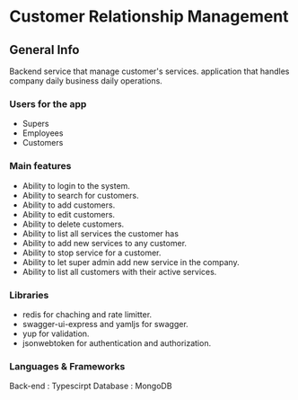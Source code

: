 # Customer Relationship Management

## General Info
Backend service that manage customer's services.
application that handles company daily business daily operations.


### Users for the app
- Supers 
- Employees 
- Customers 

### Main features 

- Ability to login to the system.
- Ability to search for customers.
- Ability to add customers.
- Ability to edit customers.
- Ability to delete customers.
- Ability to list all services the customer has
- Ability to add new services to any customer.
- Ability to stop service for a customer.
- Ability to let super admin add new service in the company.
- Ability to list all customers with their active services.

### Libraries

- redis for chaching and rate limitter.
- swagger-ui-express and yamljs for swagger.
- yup for validation.
- jsonwebtoken for authentication and authorization.


### Languages & Frameworks
 Back-end : Typescirpt
 Database : MongoDB 




